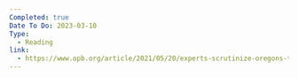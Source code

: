 ```yaml
---
Completed: true
Date To Do: 2023-03-10
Type:
  - Reading
link:
  - https://www.opb.org/article/2021/05/20/experts-scrutinize-oregons-troubled-hazard-tree-removal-project/
---
```

